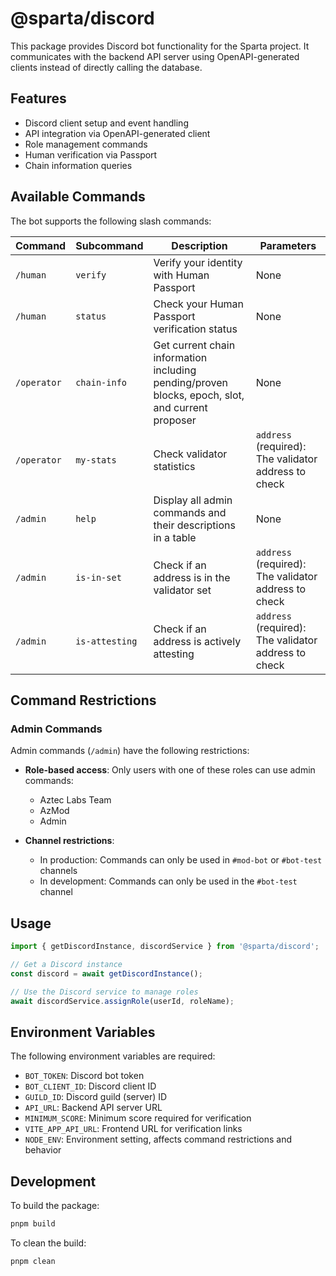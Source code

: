 # @sparta/discord

This package provides Discord bot functionality for the Sparta project. It communicates with the backend API server using OpenAPI-generated clients instead of directly calling the database.

## Features

- Discord client setup and event handling
- API integration via OpenAPI-generated client
- Role management commands
- Human verification via Passport
- Chain information queries

## Available Commands

The bot supports the following slash commands:

| Command     | Subcommand     | Description                                                                                      | Parameters                                           |
| ----------- | -------------- | ------------------------------------------------------------------------------------------------ | ---------------------------------------------------- |
| `/human`    | `verify`       | Verify your identity with Human Passport                                                         | None                                                 |
| `/human`    | `status`       | Check your Human Passport verification status                                                    | None                                                 |
| `/operator` | `chain-info`   | Get current chain information including pending/proven blocks, epoch, slot, and current proposer | None                                                 |
| `/operator` | `my-stats`     | Check validator statistics                                                                       | `address` (required): The validator address to check |
| `/admin`    | `help`         | Display all admin commands and their descriptions in a table                                     | None                                                 |
| `/admin`    | `is-in-set`    | Check if an address is in the validator set                                                      | `address` (required): The validator address to check |
| `/admin`    | `is-attesting` | Check if an address is actively attesting                                                        | `address` (required): The validator address to check |

## Command Restrictions

### Admin Commands

Admin commands (`/admin`) have the following restrictions:

- **Role-based access**: Only users with one of these roles can use admin commands:
  - Aztec Labs Team
  - AzMod
  - Admin

- **Channel restrictions**:
  - In production: Commands can only be used in `#mod-bot` or `#bot-test` channels
  - In development: Commands can only be used in the `#bot-test` channel

## Usage

```typescript
import { getDiscordInstance, discordService } from '@sparta/discord';

// Get a Discord instance
const discord = await getDiscordInstance();

// Use the Discord service to manage roles
await discordService.assignRole(userId, roleName);
```

## Environment Variables

The following environment variables are required:

- `BOT_TOKEN`: Discord bot token
- `BOT_CLIENT_ID`: Discord client ID
- `GUILD_ID`: Discord guild (server) ID
- `API_URL`: Backend API server URL
- `MINIMUM_SCORE`: Minimum score required for verification
- `VITE_APP_API_URL`: Frontend URL for verification links
- `NODE_ENV`: Environment setting, affects command restrictions and behavior

## Development

To build the package:

```bash
pnpm build
```

To clean the build:

```bash
pnpm clean
``` 

